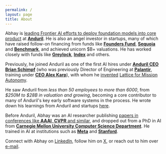 ```yaml
---
permalink: /
layout: page
title: About
---
```


Abhay is [leading Frontier AI efforts to deploy foundation models into core product](https://www.anduril.com/article/anduril-partners-with-openai-to-advance-u-s-artificial-intelligence-leadership-and-protect-u-s/) at [**Anduril**](http://anduril.com/). He is also an angel investor in startups, many of which have raised follow-on financing from funds like **[Founders Fund](https://foundersfund.com/)**, **[Sequoia](https://www.sequoiacap.com/)** and **[Benchmark](https://benchmark.com/)**, and achieved unicorn $B+ valuations. He has worked closely with funds like [**Greylock**](https://greylock.com/), [**Index**](https://www.indexventures.com/) and others.
 
Previously, he joined Anduril as one of the first AI hires under [**Anduril CEO Brian Schimpf**](https://www.linkedin.com/in/bschimpf/) (who was previously Director of Engineering at **[Palantir](https://www.palantir.com/)**, training under [**CEO Alex Karp**](https://en.wikipedia.org/wiki/Alex_Karp)), with whom he [invented](https://patents.google.com/patent/US20230089776A1/en) [Lattice for Mission Autonomy](https://www.anduril.com/mission-autonomy/). 
 
 He saw Anduril from _less than 50 employees to more than 6000_, from _$250M to $28B in valuation and growing_, becoming a core contributor to many of Anduril's key early software systems in the process. He wrote down his learnings from Anduril and startups [here](https://docs.google.com/document/d/1QFR3scxuGSY848qA7JDYEHI2uVB7f5nzIj_jIH7ihZQ/edit). 
 
 Before Anduril, Abhay was an AI researcher publishing [papers in conferences like **AAAI**, **CVPR** and similar](https://scholar.google.com/citations?user=Inp7zBgAAAAJ&hl=en), and dropped out from a PhD in AI from **[Carnegie Mellon University Computer Science Department](https://csd.cmu.edu/)**. He trained in AI at institutions such as [**Meta**](https://about.meta.com/) and [**Stanford**](https://www.stanford.edu/).
 
 Connect with Abhay on [LinkedIn](https://www.linkedin.com/in/abhayvenkatesh/), follow him on [X](https://twitter.com/AbhayVenkatesh1), or reach out to him over [e-mail](mailto:abhay.venkatesh@gmail.com).
